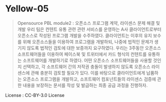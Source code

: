 Yellow-05
=========
> Opensource PBL module2 : 오픈소스 프로그램 계약, 라이센스 문제 해결 및 개발
> 우리 팀은 컨텐트 유통 관련 관련 서비스를 운영하는 A사 클라이언트로부터 오픈소스로 작성된 프로그램 개발을 수주하였다. 클라이언트는 이후의 유지 보수를 위해 오픈소스들을 이용하여 프로그램을 개발하되, 나중에 법적인 문제가 생기지 않도록 법적인 검토에 대한 보증까지 요구하였다. 우리는 3주동안 오픈소스 소프트웨어들을 이용하여 페이스북 및 트위터에서 카드 형식의 컨텐트를 유통하는 소프트웨어를 개발하기로 하였다. 어떤 오픈소스 소프트웨어들을 사용할 것인지 선택하고, 각 소프트웨어 간의 저작권 충돌이 발생하지 않도록 오픈소스 라이센스에 관해 충분히 검토할 필요가 있다. 이를 바탕으로 클라이언트에게 납품하는 오픈소스 프로그램을 개발하고, 소프트웨어 컴포넌트들의 라이센스 검증에 관한 내용을 보장하는 문서를 작성 및 발급하는 최종 공급 과정을 진행하자.

License : CC-BY-3.0 License